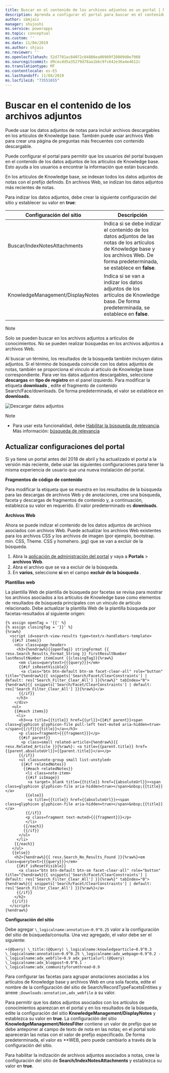 ```yaml
---
title: Buscar en el contenido de los archivos adjuntos en un portal | MicrosoftDocs
description: Aprenda a configurar el portal para buscar en el contenido de los archivos adjuntos en un portal.
author: sbmjais
manager: shujoshi
ms.service: powerapps
ms.topic: conceptual
ms.custom: ''
ms.date: 11/04/2019
ms.author: shjais
ms.reviewer: ''
ms.openlocfilehash: 52d7701ac84072c84886ea86969f28809d0e7960
ms.sourcegitcommit: d9cecdd5a35279d78aa1b6c9fc642e36a4e4612c
ms.translationtype: MT
ms.contentlocale: es-ES
ms.lasthandoff: 11/04/2019
ms.locfileid: "73551655"
---
```

# <a name="search-within-file-attachment-content"></a>Buscar en el contenido de los archivos adjuntos

Puede usar los datos adjuntos de notas para incluir archivos descargables en los artículos de Knowledge base. También puede usar archivos Web para crear una página de preguntas más frecuentes con contenido descargable.

Puede configurar el portal para permitir que los usuarios del portal busquen en el contenido de los datos adjuntos de los artículos de Knowledge base. Esto ayuda a los usuarios a encontrar la información que están buscando.

En los artículos de Knowledge base, se indexan todos los datos adjuntos de notas con el prefijo definido. En archivos Web, se indizan los datos adjuntos más recientes de notas.

Para indizar los datos adjuntos, debe crear la siguiente configuración del sitio y establecer su valor en **true**:

|Configuración del sitio|Descripción|
|------------|-----------|
|Buscar/IndexNotesAttachments|Indica si se debe indizar el contenido de los datos adjuntos de las notas de los artículos de Knowledge base y los archivos Web. De forma predeterminada, se establece en **false**.|
|KnowledgeManagement/DisplayNotes|Indica si se van a indizar los datos adjuntos de los artículos de Knowledge base. De forma predeterminada, se establece en **false**.|
|||

> [!NOTE]
> Solo se pueden buscar en los archivos adjuntos a artículos de conocimientos. No se pueden realizar búsquedas en los archivos adjuntos a archivos Web.

Al buscar un término, los resultados de la búsqueda también incluyen datos adjuntos. Si el término de búsqueda coincide con los datos adjuntos de notas, también se proporciona el vínculo al artículo de Knowledge base correspondiente. Para ver los datos adjuntos descargables, seleccione **descargas** en **tipo de registro** en el panel izquierdo. Para modificar la etiqueta **downloads** , edite el fragmento de contenido Search/Face/downloads. De forma predeterminada, el valor se establece en **downloads**.

![Descargar datos adjuntos](../media/search-attachment-content.png "Descargar datos adjuntos") 

> [!NOTE]
> - Para usar esta funcionalidad, debe [Habilitar la búsqueda de relevancia](https://docs.microsoft.com/dynamics365/customer-engagement/admin/configure-relevance-search-organization). Más información: [búsqueda de relevancia](https://docs.microsoft.com/dynamics365/customer-engagement/basics/relevance-search-results)
 
## <a name="update-portal-configurations"></a>Actualizar configuraciones del portal

Si ya tiene un portal antes del 2018 de abril y ha actualizado el portal a la versión más reciente, debe usar las siguientes configuraciones para tener la misma experiencia de usuario que una nueva instalación del portal.

**Fragmentos de código de contenido**

Para modificar la etiqueta que se muestra en los resultados de la búsqueda para las descargas de archivos Web y de anotaciones, cree una búsqueda, faceta y descargas de fragmentos de contenido y, a continuación, establezca su valor en requerido. El valor predeterminado es **downloads**.

**Archivos Web**

Ahora se puede indizar el contenido de los datos adjuntos de archivos asociados con archivos Web. Puede actualizar los archivos Web existentes para los archivos CSS y los archivos de imagen (por ejemplo, bootstrap. min. CSS, Theme. CSS y homehero. jpg) que se van a excluir de la búsqueda. 

1. Abra la [aplicación de administración del portal](configure-portal.md) y vaya a **Portals** > **archivos Web**.
2. Abra el archivo que se va a excluir de la búsqueda.
3. En **varios**, seleccione **sí** en el campo **excluir de la búsqueda** .

**Plantillas web**

La plantilla Web de plantilla de búsqueda por facetas se revisa para mostrar los archivos asociados a los artículos de Knowledge base como elementos de resultados de búsqueda principales con un vínculo de artículo relacionado. Debe actualizar la plantilla Web de la plantilla búsqueda por facetas-resultados al siguiente origen:

```
{% assign openTag = '{{' %}
{% assign closingTag = '}}' %}
{%raw%}
  <script id=search-view-results type=text/x-handlebars-template>
   {{#if items}}
    <div class=page-header>
     <h3>{%endraw%}{{openTag}} stringFormat {{ resx.Search_Results_Format_String }} firstResultNumber lastResultNumber itemCount {{closingTag}}{%raw%}
      <em class=querytext>{{{query}}}</em>
      {{#if isResetVisible}}
       <a class="btn btn-default btn-sm facet-clear-all" role="button" title="{%endraw%}{{ snippets['Search/Facet/ClearConstraints'] | default: res['Search_Filter_Clear_All'] }}{%raw%}" tabIndex="0">{%endraw%}{{ snippets['Search/Facet/ClearConstraints'] | default: res['Search_Filter_Clear_All'] }}{%raw%}</a>
      {{/if}}
     </h3>
    </div>
   <ul>
    {{#each items}}
     <li>
      <h3><a title={{title}} href={{url}}>{{#if parent}}<span class=glyphicon glyphicon-file pull-left text-muted aria-hidden=true></span>{{/if}}{{title}}</a></h3>
      <p class=fragment>{{{fragment}}}</p>
      {{#if parent}}
       <p class=small related-article>{%endraw%}{{ resx.Related_Article }}{%raw%}: <a title={{parent.title}} href={{parent.absoluteUrl}}>{{parent.title}}</a></p>
      {{/if}}
      <ul class=note-group small list-unstyled>
       {{#if relatedNotes}}
        {{#each relatedNotes}}
         <li class=note-item>
         {{#if isImage}}
          <a target=_blank title={{title}} href={{absoluteUrl}}><span class=glyphicon glyphicon-file aria-hidden=true></span>&nbsp;{{title}}</a>
         {{else}}
          <a title={{title}} href={{absoluteUrl}}><span class=glyphicon glyphicon-file aria-hidden=true></span>&nbsp;{{title}}</a>
         {{/if}}
         <p class=fragment text-muted>{{{fragment}}}</p>
         </li>
        {{/each}}
        {{/if}}
      </ul>
     </li>
    {{/each}}
   </ul>
   {{else}}
    <h2>{%endraw%}{{ resx.Search_No_Results_Found }}{%raw%}<em class=querytext>{{{query}}}</em>
     {{#if isResetVisible}}
      <a class="btn btn-default btn-sm facet-clear-all" role="button" title="{%endraw%}{{ snippets['Search/Facet/ClearConstraints'] | default: res['Search_Filter_Clear_All'] }}{%raw%}" tabIndex="0">{%endraw%}{{ snippets['Search/Facet/ClearConstraints'] | default: res['Search_Filter_Clear_All'] }}{%raw%}</a>
     {{/if}}
    </h2>
   {{/if}}
  </script>
{%endraw%}
```

**Configuración del sitio**

Debe agregar `\_logicalname:annotation~0.9^0.25` valor a la configuración del sitio de búsqueda/consulta. Una vez agregado, el valor debe ser el siguiente:
```
+(@Query) \_title:(@Query) \_logicalname:knowledgearticle~0.9^0.3 \_logicalname:annotation~0.9^0.25 \_logicalname:adx_webpage~0.9^0.2 -\_logicalname:adx_webfile~0.9 adx_partialurl:(@Query) \_logicalname:adx_blogpost~0.9^0.1 -\_logicalname:adx_communityforumthread~0.9
```

Para configurar las facetas para agrupar anotaciones asociadas a los artículos de Knowledge base y archivos Web en una sola faceta, edite el nombre de la configuración del sitio de Search/RecordTypeFacetsEntities y anexe `;Downloads:annotation,adx_webfile` a su valor.

Para permitir que los datos adjuntos asociados con los artículos de conocimientos aparezcan en el portal y en los resultados de la búsqueda, edite la configuración del sitio **KnowledgeManagement/DisplayNotes** y establezca su valor en **true**. La configuración del sitio **KnowledgeManagement/NotesFilter** contiene un valor de prefijo que se debe anteponer al campo de texto de nota en las notas; en el portal solo aparecerán las notas con el valor de prefijo especificado. De forma predeterminada, el valor es \*\*WEB, pero puede cambiarlo a través de la configuración del sitio.

Para habilitar la indización de archivos adjuntos asociados a notas, cree la configuración del sitio de **Search/IndexNotesAttachments** y establezca su valor en **true**.
